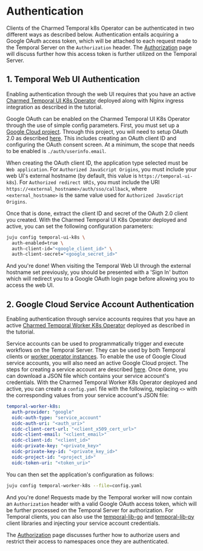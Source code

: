 # Authentication

Clients of the Charmed Temporal k8s Operator can be authenticated in two
different ways as described below. Authentication entails acquiring a Google
OAuth access token, which will be attached to each request made to the Temporal
Server on the `Authorization` header. The
[Authorization](https://discourse.charmhub.io/t/charmed-temporal-k8s-how-to-authorization/12587) page will
discuss further how this access token is further utilized on the Temporal
Server.

## 1. Temporal Web UI Authentication

Enabling authentication through the web UI requires that you have an active
[Charmed Temporal UI K8s Operator](https://discourse.charmhub.io/t/charmed-temporal-k8s-tutorial-introduction/11777)
deployed along with Nginx ingress integration as described in the tutorial.

Google OAuth can be enabled on the Charmed Temporal UI K8s Operator through the
use of simple config parameters. First, you must set up a
[Google Cloud project](https://developers.google.com/workspace/guides/create-project).
Through this project, you will need to setup OAuth 2.0 as described
[here](https://support.google.com/cloud/answer/6158849?hl=en#zippy=%2Cuser-consent).
This includes creating an OAuth client ID and configuring the OAuth consent
screen. At a minimum, the scope that needs to be enabled is
`./auth/userinfo.email`.

When creating the OAuth client ID, the application type selected must be
`Web application`. For `Authorized JavaScript Origins`, you must include your
web UI's external hostname (by default, this value is
`https://temporal-ui-k8s`). For `Authorized redirect URIs`, you must include the
URI `https://<external_hostname>/auth/sso/callback`, where `<external_hostname>`
is the same value used for `Authorized JavaScript Origins`.

Once that is done, extract the client ID and secret of the OAuth 2.0 client you
created. With the Charmed Temporal UI K8s Operator deployed and active, you can
set the following configuration parameters:

```bash
juju config temporal-ui-k8s \
  auth-enabled=true \
  auth-client-id="<google_client_id>" \
  auth-client-secret="<google_secret_id>"
```

And you're done! When visiting the Temporal Web UI through the external hostname
set previously, you should be presented with a 'Sign In' button which will
redirect you to a Google OAuth login page before allowing you to access the web
UI.

## 2. Google Cloud Service Account Authentication

Enabling authentication through service accounts requires that you have an
active
[Charmed Temporal Worker K8s Operator](https://discourse.charmhub.io/t/charmed-temporal-k8s-tutorial-introduction/11777)
deployed as described in the tutorial.

Service accounts can be used to programmatically trigger and execute workflows
on the Temporal Server. They can be used by both Temporal clients or
[worker operator instances](https://charmhub.io/temporal-worker-k8s). To enable
the use of Google Cloud service accounts, you will also need an active Google
Cloud project. The steps for creating a service account are described
[here](https://support.google.com/cloud/answer/6158849?hl=en#zippy=%2Cservice-accounts).
Once done, you can download a JSON file which contains your service account's
credentials. With the Charmed Temporal Worker K8s Operator deployed and active,
you can create a `config.yaml` file with the following, replacing `<>` with the
corresponding values from your service account's JSON file:

```yaml
temporal-worker-k8s:
  auth-provider: "google"
  oidc-auth-type: "service_account"
  oidc-auth-uri: "<auth_uri>"
  oidc-client-cert-url: "<client_x509_cert_url>"
  oidc-client-email: "<client_email>"
  oidc-client-id: "<client_id>"
  oidc-private-key: "<private_key>"
  oidc-private-key-id: "<private_key_id>"
  oidc-project-id: "<project_id>"
  oidc-token-uri: "<token_uri>"
```

You can then set the application's configuration as follows:

```bash
juju config temporal-worker-k8s --file=config.yaml
```

And you're done! Requests made by the Temporal worker will now contain an
`Authorization` header with a valid Google OAuth access token, which will be
further processed on the Temporal Server for authorization. For Temporal
clients, you can also use the
[temporal-lib-go](https://github.com/canonical/temporal-lib-go) and
[temporal-lib-py](https://github.com/canonical/temporal-lib-py) client libraries
and injecting your service account credentials.

The [Authorization](https://discourse.charmhub.io/t/charmed-temporal-k8s-how-to-authorization/12587) page
discusses further how to authorize users and restrict their access to namespaces
once they are authenticated.
